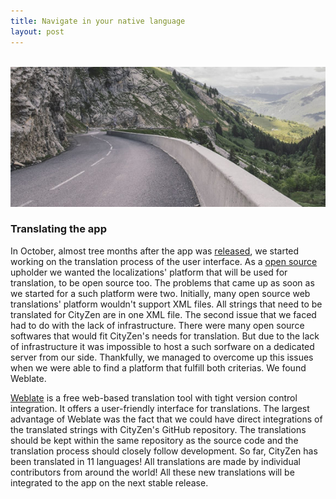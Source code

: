 ```yaml
---
title: Navigate in your native language
layout: post
---
```


<br>
<span class="image featured"><img src="/assets/images/pic02.jpg" alt=""></span>
<h3>Translating the app</h3>
<p>
In October, almost tree months after the app was <a href="https://f-droid.org/en/packages/com.cityzen.cityzen/" target="_blank">released</a>, we started working on the translation process of the user interface. As a <a href="https://github.com/CityZenApp" target="_blank">open source</a> upholder we wanted the localizations' platform that will be used for translation, to be open source too. The problems that came up as soon as we started for a such platform were two. Initially, many open source web translations' platform wouldn't support XML files. All strings that need to be translated for CityZen are in one XML file. The second issue that we faced had to do with the lack of infrastructure. There were many open source softwares that would fit CityZen's needs for translation. But due to the lack of infrastructure it was impossible to host a such sorfware on a dedicated server from our side. Thankfully, we managed to overcome up this issues when we were able to find a platform that fulfill both criterias. We found Weblate. </p>
<p><a href="https://hosted.weblate.org/projects/cityzen/strings/ " target="_blank">Weblate</a>  is a free web-based translation tool with tight version control integration. It offers a user-friendly interface for translations. The largest advantage of Weblate was the fact that we could have direct integrations of the translated strings with CityZen's GitHub repository. The translations should be kept within the same repository as the source code and the translation process should closely follow development. So far, CityZen has been translated in 11 languages!  All translations are made by individual contributors from around the world! All these new translations will be integrated to the app on the next stable release. </p>
